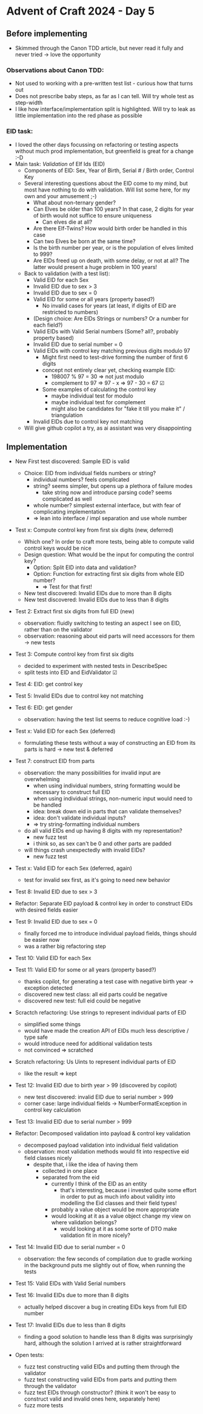 # Advent of Craft 2024 - Day 5

## Before implementing

- Skimmed through the Canon TDD article, but never read it fully and never tried -> love the opportunity

### Observations about Canon TDD:
- Not used to working with a pre-written test list - curious how that turns out
- Does not prescribe baby steps, as far as I can tell. Will try whole test as step-width
- I like how interface/implementation split is highlighted. Will try to leak as little implementation into the red phase as possible

### EID task:
- I loved the other days focussing on refactoring or testing aspects without much prod implementation, but greenfield is great for a change :-D
- Main task: *Validation* of Elf Ids (EID)
  - Components of EID: Sex, Year of Birth, Serial # / Birth order, Control Key
  - Several interesting questions about the EID come to my mind, but most have nothing to do with validation. Will list some here, for my own and your amusement ;-)
    - What about non-ternary gender?
    - Can Elves be older than 100 years? In that case, 2 digits for year of birth would not suffice to ensure uniqueness
      - Can elves die at all? 
    - Are there Elf-Twins? How would birth order be handled in this case
    - Can two Elves be born at the same time?
    - Is the birth number per year, or is the population of elves limited to 999?
    - Are EIDs freed up on death, with some delay, or not at all? The latter would present a huge problem in 100 years!
  - Back to validation (with a test list):
    - Valid EID for each Sex
    - Invalid EID due to sex > 3
    - Invalid EID due to sex = 0
    - Valid EID for some or all years (property based?)
      - No invalid cases for years (at least, if digits of EID are restricted to numbers)
    - (Design choice: Are EIDs Strings or numbers? Or a number for each field?)
    - Valid EIDs with Valid Serial numbers (Some? all?, probably property based)
    - Invalid EID due to serial number = 0
    - Valid EIDs with control key matching previous digits modulo 97
      - Might first need to test-drive forming the number of first 6 digits
      - concept not entirely clear yet, checking example EID:
        - 198007 % 97 = 30 => not just modulo
        - complement to 97 => 97 - x => 97 - 30 = 67 ☑
      - Some examples of calculating the control key
        - maybe individual test for modulo 
        - maybe individual test for complement
        - might also be candidates for "fake it till you make it" / triangulation
    - Invalid EIDs due to control key not matching
  - Will give github copilot a try, as ai assistant was very disappointing

## Implementation

- New First test discovered: Sample EID is valid
  - Choice: EID from individual fields numbers or string?
    - individual numbers? feels complicated
    - string? seems simpler, but opens up a plethora of failure modes
      - take string now and introduce parsing code? seems complicated as well
    - whole number? simplest external interface, but with fear of complicating implementation
    - => lean into interface / impl separation and use whole number
- Test x: Compute control key from first six digits (new, deferred)
  - Which one? In order to craft more tests, being able to compute valid control keys would be nice
  - Design question: What would be the input for computing the control key?
    - Option: Split EID into data and validation?
    - Option: Function for extracting first six digits from whole EID number?
      - => Test for that first!
  - New test discovered: Invalid EIDs due to more than 8 digits
  - New test discovered: Invalid EIDs due to less than 8 digits
- Test 2: Extract first six digits from full EID (new)
  - observation: fluidly switching to testing an aspect I see on EID, rather than on the validator
  - observation: reasoning about eid parts will need accessors for them -> new tests
- Test 3: Compute control key from first six digits
  - decided to experiment with nested tests in DescribeSpec
  - split tests into EID and EidValidator ☑
- Test 4: EID: get control key
- Test 5: Invalid EIDs due to control key not matching
- Test 6: EID: get gender
  - observation: having the test list seems to reduce cognitive load :-)
- Test x: Valid EID for each Sex (deferred)
  - formulating these tests without a way of constructing an EID from its parts is hard -> new test & deferred
- Test 7: construct EID from parts
  - observation: the many possibilities for invalid input are overwhelming
    - when using individual numbers, string formatting would be necessary to construct full EID
    - when using individual strings, non-numeric input would need to be handled
    - idea: break down eid in parts that can validate themselves? 
    - idea: don't validate individual inputs?
    - => try string-formatting individual numbers
  - do all valid EIDs end up having 8 digits with my representation?
    - new fuzz test
    - i think so, as sex can't be 0 and other parts are padded
  - will things crash unexpectedly with invalid EIDs?
    - new fuzz test
- Test x: Valid EID for each Sex (deferred, again)
  - test for invalid sex first, as it's going to need new behavior
- Test 8: Invalid EID due to sex > 3
- Refactor: Separate EID payload & control key in order to construct EIDs with desired fields easier
- Test 9: Invalid EID due to sex = 0
  - finally forced me to introduce individual payload fields, things should be easier now
  - was a rather big refactoring step
- Test 10: Valid EID for each Sex
- Test 11: Valid EID for some or all years (property based?)
  - thanks copilot, for generating a test case with negative birth year -> exception detected
  - discovered new test class: all eid parts could be negative
  - discovered new test: full eid could be negative
- Scractch refactoring: Use strings to represent individual parts of EID
  - simplified some things
  - would have made the creation API of EIDs much less descriptive / type safe
  - would introduce need for additional validation tests
  - not convinced => scratched
- Scratch refactoring: Us Uints to represent individual parts of EID
  - like the result => kept
- Test 12: Invalid EID due to birth year > 99 (discovered by copilot)
  - new test discovered: invalid EID due to serial number > 999
  - corner case: large individual fields -> NumberFormatException in control key calculation 
- Test 13: Invalid EID due to serial number > 999
- Refactor: Decomposed validation into payload & control key validation
  - decomposed payload validation into individual field validation
  - observation: most validation methods would fit into respective eid field classes nicely
    - despite that, i like the idea of having them 
      - collected in one place
      - separated from the eid
        - currently I think of the EID as an entity
          - that's interesting, because i invested quite some effort in order to put as much info about validity into modelling the Eid classes and their field types!
        - probably a value object would be more appropriate
        - would looking at it as a value object change my view on where validation belongs?
          - would looking at it as some sorte of DTO make validation fit in more nicely?  
- Test 14: Invalid EID due to serial number = 0
  - observation: the few seconds of compilation due to gradle working in the background puts me slightly out of flow, when running the tests
- Test 15: Valid EIDs with Valid Serial numbers
- Test 16: Invalid EIDs due to more than 8 digits
  - actually helped discover a bug in creating EIDs keys from full EID number 
- Test 17: Invalid EIDs due to less than 8 digits
  - finding a good solution to handle less than 8 digits was surprisingly hard, although the solution I arrived at is rather straightforward


- Open tests:
  - fuzz test constructing valid EIDs and putting them through the validator
  - fuzz test constructing valid EIDs from parts and putting them through the validator
  - fuzz test EIDs through constructor? (think it won't be easy to construct valid and invalid ones here, separately here)
  - fuzz more tests
